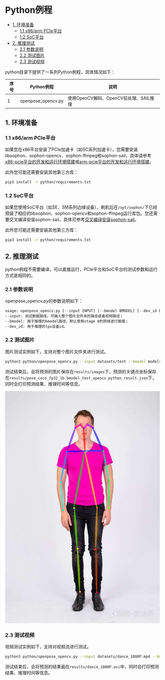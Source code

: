 # Python例程
* [1. 环境准备](#1-环境准备)
    * [1.1 x86/arm PCIe平台](#11-x86arm-pcie平台)
    * [1.2 SoC平台](#12-soc平台)
* [2. 推理测试](#2-推理测试)
    * [2.1 参数说明](#21-参数说明)
    * [2.2 测试图片](#22-测试图片)
    * [2.3 测试视频](#23-测试视频)

python目录下提供了一系列Python例程，具体情况如下：

| 序号   | Python例程      | 说明                                |
| ---- | ---------------- | -----------------------------------  |
| 1    | openpose_opencv.py | 使用OpenCV解码、OpenCV前处理、SAIL推理 |

## 1. 环境准备
### 1.1 x86/arm PCIe平台
如果您在x86平台安装了PCIe加速卡（如SC系列加速卡），您需要安装libsophon、sophon-opencv、sophon-ffmpeg和sophon-sail，具体请参考[x86-pcie平台的开发和运行环境搭建](../../../docs/Environment_Install_Guide.md#3-x86-pcie平台的开发和运行环境搭建)或[arm-pcie平台的开发和运行环境搭建](../../../docs/Environment_Install_Guide.md#5-arm-pcie平台的开发和运行环境搭建)。

此外您可能还需要安装其他第三方库：
```bash
pip3 install -r python/requirements.txt
```

### 1.2 SoC平台
如果您使用SoC平台（如SE、SM系列边缘设备），刷机后在`/opt/sophon/`下已经预装了相应的libsophon、sophon-opencv和sophon-ffmpeg运行库包。您还需要交叉编译安装sophon-sail，具体可参考[交叉编译安装sophon-sail](../../../docs/Environment_Install_Guide.md#42-交叉编译安装sophon-sail)。

此外您可能还需要安装其他第三方库：
```bash
pip3 install -r python/requirements.txt
```

## 2. 推理测试
python例程不需要编译，可以直接运行，PCIe平台和SoC平台的测试参数和运行方式是相同的。
### 2.1 参数说明
openpose_opencv.py的参数说明如下：
```bash
usage: openpose_opencv.py [--input INPUT] [--bmodel BMODEL] [--dev_id DEV_ID]
--input: 测试数据路径，可输入整个图片文件夹的路径或者视频路径；
--bmodel: 用于推理的bmodel路径，默认使用stage 0的网络进行推理；
--dev_id: 用于推理的tpu设备id。
```
### 2.2 测试图片
图片测试实例如下，支持对整个图片文件夹进行测试。
```bash
python3 python/openpose_opencv.py --input datasets/test --bmodel models/BM1684/pose_coco_fp32_1b.bmodel --dev_id 0
```
测试结束后，会将预测的图片保存在`results/images`下，预测的关键点坐标保存在`results/pose_coco_fp32_1b.bmodel_test_opencv_python_result.json`下，同时会打印预测结果、推理时间等信息。

![res](../pics/1_python_opencv.jpeg)

### 2.3 测试视频
视频测试实例如下，支持对视频流进行测试。
```bash
python3 python/openpose_opencv.py --input datasets/dance_1080P.mp4 --bmodel models/BM1684/pose_coco_fp32_1b.bmodel --dev_id 0
```
测试结束后，会将预测的结果画在`results/dance_1080P.avi`中，同时会打印预测结果、推理时间等信息。